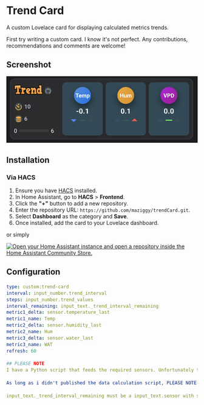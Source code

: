 # Trend Card

A custom Lovelace card for displaying calculated metrics trends.

First try writing a custom card. I know it's not perfect. Any contributions, recommendations and comments are welcome!

## Screenshot 

![Screnshot](https://raw.githubusercontent.com/maziggy/trendCard/refs/heads/main/screenshots/screenshot.png)

## Installation

### Via HACS

1. Ensure you have [HACS](https://hacs.xyz/) installed.
2. In Home Assistant, go to **HACS** > **Frontend**.
3. Click the **"+"** button to add a new repository.
4. Enter the repository URL: `https://github.com/maziggy/trendCard.git`.
5. Select **Dashboard** as the category and **Save**.
6. Once installed, add the card to your Lovelace dashboard.

or simply

[![Open your Home Assistant instance and open a repository inside the Home Assistant Community Store.](https://my.home-assistant.io/badges/hacs_repository.svg)](https://my.home-assistant.io/redirect/hacs_repository/?owner=%40maziggy&repository=https%3A%2F%2Fgithub.com%2Fmaziggy%2FtrendCard%2F&category=Dashboard)

## Configuration

```yaml
type: custom:trend-card
interval: input_number.trend_interval
steps: input_number.trend_values
interval_remaining: input_text._trend_interval_remaining
metric1_delta: sensor.temperature_last
metric1_name: Temp
metric2_delta: sensor.humidity_last
metric2_name: Hum
metric3_delta: sensor.water_last
metric3_name: WAT
refresh: 60

## PLEASE NOTE
I have a Python script that feeds the required sensors. Unfortunately this is not yet ready for publishing. I'll work on this the next time.

As long as i didn't published the data calculation script, PLEASE NOTE:

input_text._trend_interval_remaining must be a input_text.sensor with state "<current_counter/steps>" - for example "2/6". Of course without the quotation marks ;)

